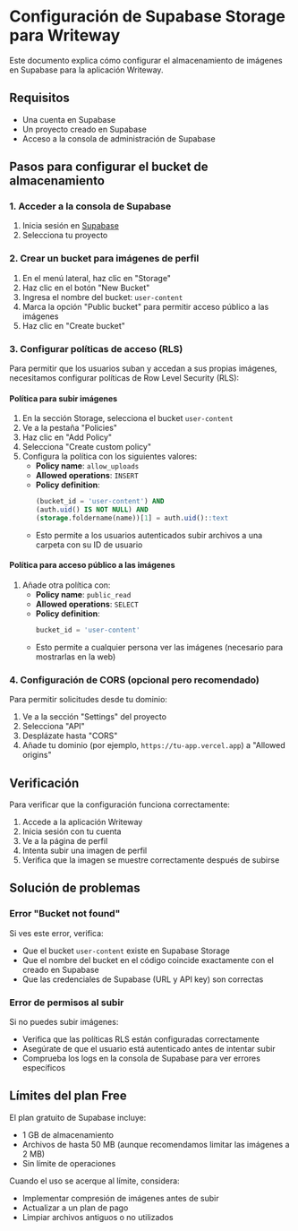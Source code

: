 # Configuración de Supabase Storage para Writeway

Este documento explica cómo configurar el almacenamiento de imágenes en Supabase para la aplicación Writeway.

## Requisitos

- Una cuenta en Supabase
- Un proyecto creado en Supabase
- Acceso a la consola de administración de Supabase

## Pasos para configurar el bucket de almacenamiento

### 1. Acceder a la consola de Supabase

1. Inicia sesión en [Supabase](https://app.supabase.io/)
2. Selecciona tu proyecto

### 2. Crear un bucket para imágenes de perfil

1. En el menú lateral, haz clic en "Storage"
2. Haz clic en el botón "New Bucket"
3. Ingresa el nombre del bucket: `user-content`
4. Marca la opción "Public bucket" para permitir acceso público a las imágenes
5. Haz clic en "Create bucket"

### 3. Configurar políticas de acceso (RLS)

Para permitir que los usuarios suban y accedan a sus propias imágenes, necesitamos configurar políticas de Row Level Security (RLS):

#### Política para subir imágenes

1. En la sección Storage, selecciona el bucket `user-content`
2. Ve a la pestaña "Policies"
3. Haz clic en "Add Policy"
4. Selecciona "Create custom policy"
5. Configura la política con los siguientes valores:
   - **Policy name**: `allow_uploads`
   - **Allowed operations**: `INSERT`
   - **Policy definition**:
     ```sql
     (bucket_id = 'user-content') AND 
     (auth.uid() IS NOT NULL) AND
     (storage.foldername(name))[1] = auth.uid()::text
     ```
   - Esto permite a los usuarios autenticados subir archivos a una carpeta con su ID de usuario

#### Política para acceso público a las imágenes

1. Añade otra política con:
   - **Policy name**: `public_read`
   - **Allowed operations**: `SELECT`
   - **Policy definition**:
     ```sql
     bucket_id = 'user-content'
     ```
   - Esto permite a cualquier persona ver las imágenes (necesario para mostrarlas en la web)

### 4. Configuración de CORS (opcional pero recomendado)

Para permitir solicitudes desde tu dominio:

1. Ve a la sección "Settings" del proyecto
2. Selecciona "API"
3. Desplázate hasta "CORS"
4. Añade tu dominio (por ejemplo, `https://tu-app.vercel.app`) a "Allowed origins"

## Verificación

Para verificar que la configuración funciona correctamente:

1. Accede a la aplicación Writeway
2. Inicia sesión con tu cuenta
3. Ve a la página de perfil
4. Intenta subir una imagen de perfil
5. Verifica que la imagen se muestre correctamente después de subirse

## Solución de problemas

### Error "Bucket not found"

Si ves este error, verifica:
- Que el bucket `user-content` existe en Supabase Storage
- Que el nombre del bucket en el código coincide exactamente con el creado en Supabase
- Que las credenciales de Supabase (URL y API key) son correctas

### Error de permisos al subir

Si no puedes subir imágenes:
- Verifica que las políticas RLS están configuradas correctamente
- Asegúrate de que el usuario está autenticado antes de intentar subir
- Comprueba los logs en la consola de Supabase para ver errores específicos

## Límites del plan Free

El plan gratuito de Supabase incluye:
- 1 GB de almacenamiento
- Archivos de hasta 50 MB (aunque recomendamos limitar las imágenes a 2 MB)
- Sin límite de operaciones

Cuando el uso se acerque al límite, considera:
- Implementar compresión de imágenes antes de subir
- Actualizar a un plan de pago
- Limpiar archivos antiguos o no utilizados 